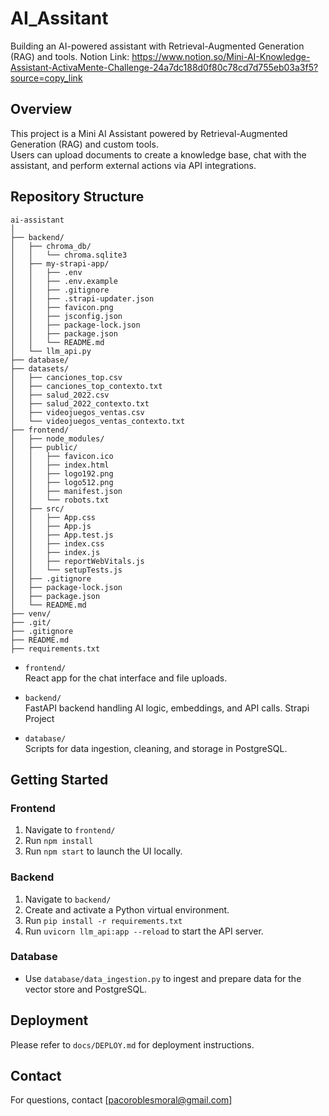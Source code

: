 # AI_Assitant
Building an AI-powered assistant with Retrieval-Augmented Generation (RAG) and tools.
Notion Link: https://www.notion.so/Mini-AI-Knowledge-Assistant-ActivaMente-Challenge-24a7dc188d0f80c78cd7d755eb03a3f5?source=copy_link

## Overview

This project is a Mini AI Assistant powered by Retrieval-Augmented Generation (RAG) and custom tools.  
Users can upload documents to create a knowledge base, chat with the assistant, and perform external actions via API integrations.  

## Repository Structure

```
ai-assistant
│
├── backend/
│   ├── chroma_db/
│   │   └── chroma.sqlite3
│   ├── my-strapi-app/
│   │   ├── .env
│   │   ├── .env.example
│   │   ├── .gitignore
│   │   ├── .strapi-updater.json
│   │   ├── favicon.png
│   │   ├── jsconfig.json
│   │   ├── package-lock.json
│   │   ├── package.json
│   │   └── README.md
│   └── llm_api.py
├── database/
├── datasets/
│   ├── canciones_top.csv
│   ├── canciones_top_contexto.txt
│   ├── salud_2022.csv
│   ├── salud_2022_contexto.txt
│   ├── videojuegos_ventas.csv
│   └── videojuegos_ventas_contexto.txt
├── frontend/
│   ├── node_modules/
│   ├── public/
│   │   ├── favicon.ico
│   │   ├── index.html
│   │   ├── logo192.png
│   │   ├── logo512.png
│   │   ├── manifest.json
│   │   └── robots.txt
│   ├── src/
│   │   ├── App.css
│   │   ├── App.js
│   │   ├── App.test.js
│   │   ├── index.css
│   │   ├── index.js
│   │   ├── reportWebVitals.js
│   │   └── setupTests.js
│   ├── .gitignore
│   ├── package-lock.json
│   ├── package.json
│   └── README.md
├── venv/
├── .git/
├── .gitignore
├── README.md
├── requirements.txt

```
- `frontend/`  
  React app for the chat interface and file uploads.

- `backend/`  
  FastAPI backend handling AI logic, embeddings, and API calls.
  Strapi Project

- `database/`  
  Scripts for data ingestion, cleaning, and storage in PostgreSQL.

## Getting Started

### Frontend

1. Navigate to `frontend/`  
2. Run `npm install`  
3. Run `npm start` to launch the UI locally.

### Backend

1. Navigate to `backend/`  
2. Create and activate a Python virtual environment.  
3. Run `pip install -r requirements.txt`  
4. Run `uvicorn llm_api:app --reload` to start the API server.

### Database

- Use `database/data_ingestion.py` to ingest and prepare data for the vector store and PostgreSQL.

## Deployment

Please refer to `docs/DEPLOY.md` for deployment instructions.

## Contact

For questions, contact [pacoroblesmoral@gmail.com]
